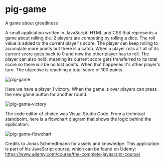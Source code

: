# pig-game
A game about greediness

A small application written in JavaScript, HTML and CSS that represents a game about rolling die. 2 players are competing by rolling a dice. The roll value is added to the current player's score. The player can keep rolling to acumulate more points but there is a catch. When a player rolls a 1 all of its current score goes back to 0 and now the other player has to roll. The player can also hold, meaning its current score gets transferred to its total score so there will be no lost points. When that happenes it's other player's turn. The objective is reaching a total score of 100 points.

![pig-game](https://user-images.githubusercontent.com/56479733/124462270-37744180-dd9a-11eb-9067-1de5efb7e471.png)

Here we have a player 1 victory. When the game is over players can press the new game button for another round.

![pig-game-victory](https://user-images.githubusercontent.com/56479733/124462922-d13bee80-dd9a-11eb-9b6e-d9dd79cc2943.png)

The code editor of choice was Visual Studio Code. From a technical standpoint, here is a flowchart diagram that shows the logic behind the application:

![pig-game-flowchart](https://user-images.githubusercontent.com/56479733/124463476-9dad9400-dd9b-11eb-93e1-0a2c8aaecf6c.png)

Credits to Jonas Schmedtmann for assets and knowledge. This application is part of his JavaScript course, which can be found on Udemy: https://www.udemy.com/course/the-complete-javascript-course/
